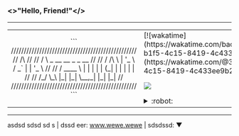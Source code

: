 ### <>"Hello, Friend!"</>
---
<table width="100%">
<tr>
<td width="50%">
<div align="center">
```
/////////////////////////////////////////////////
//        /\                                   //
//       /  \     _ __     __ _   _ __         //
//      / /\ \   | '_ \   / _` | | '_ \        //
//     / ____ \  | | | | | (_| | | | | |       //
//    /_/    \_\ |_| |_|  \__,_| |_| |_|       //
/////////////////////////////////////////////////
```
</div>
</td>

<td width="50%">
[![wakatime](https://wakatime.com/badge/user/3741e65c-b1f5-4c15-8419-4c433ee9b28f.svg)](https://wakatime.com/@3741e65c-b1f5-4c15-8419-4c433ee9b28f)

![](https://komarev.com/ghpvc/?username=Mohamed3nan&style=flat&label=github+visits)

<details>
<summary>:robot:</summary>
:ghost:
</details>

</td>

</table>

---
asdsd sdsd sd s | dssd eer: www.wewe.wewe | sdsdssd: ▼